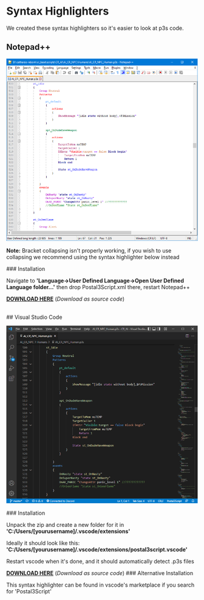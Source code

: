# Syntax Highlighters

<p>We created these syntax highlighters so it's easier to look at p3s code.</p>

## Notepad++
<p><img alt="Notepad++ Syntax Highlight" src="../images/notepadpp.png" /></p>
<p><b>Note:</b> Bracket collapsing isn't properly working, if you wish to use collapsing we recommend using the syntax highlighter below instead</p>
### Installation
<p>Navigate to <b>'Language->User Defined Language->Open User Defined Language folder...'</b> then drop Postal3Script.xml there, restart Notepad++</p>
<p><b><a href="https://github.com/Kizoky/postal3script_npp/releases/latest">DOWNLOAD HERE</a></b> (<i>Download as source code</i>)</p>
<br>
## Visual Studio Code
<p><img alt="Visual Studio Code Syntax Highlight" src="../images/vscode.png" /></p>
### Installation
<p>Unpack the zip and create a new folder for it in <b>'C:/Users/[yourusername]/.vscode/extensions'</b></p>
<p>Ideally it should look like this: <b>'C:/Users/[yourusername]/.vscode/extensions/postal3script.vscode'</b></p>
<p>Restart vscode when it's done, and it should automatically detect .p3s files</p>
<b><a href="https://github.com/Kizoky/postal3script_vscode/releases/latest">DOWNLOAD HERE</a></b> (<i>Download as source code</i>)
### Alternative Installation
<p>This syntax highlighter can be found in vscode's marketplace if you search for 'Postal3Script'</p>
<br>